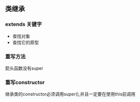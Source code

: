 ## 类继承

### extends 关键字

- 查找对象
- 查找它的原型



### 重写方法

箭头函数没有super

### 重写constructor

继承类的constructor必须调用super(),并且一定要在使用this前调用

